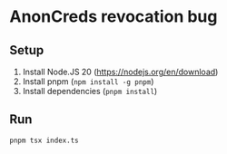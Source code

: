 # AnonCreds revocation bug


## Setup

1. Install Node.JS 20 (https://nodejs.org/en/download)
2. Install pnpm (`npm install -g pnpm`)
3. Install dependencies (`pnpm install`)

## Run

```sh
pnpm tsx index.ts
```

